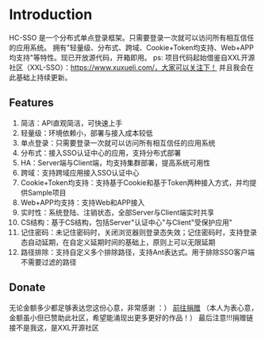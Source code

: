 # Introduction
HC-SSO 是一个分布式单点登录框架。只需要登录一次就可以访问所有相互信任的应用系统。
拥有"轻量级、分布式、跨域、Cookie+Token均支持、Web+APP均支持"等特性。现已开放源代码，开箱即用。
ps: 项目代码起始借鉴自XXL开源社区（XXL-SSO）：https://www.xuxueli.com/，大家可以关注下！
并且我会在此基础上持续更新。

## Features
1. 简洁：API直观简洁，可快速上手
2. 轻量级：环境依赖小，部署与接入成本较低
3. 单点登录：只需要登录一次就可以访问所有相互信任的应用系统
4. 分布式：接入SSO认证中心的应用，支持分布式部署
5. HA：Server端与Client端，均支持集群部署，提高系统可用性
6. 跨域：支持跨域应用接入SSO认证中心
7. Cookie+Token均支持：支持基于Cookie和基于Token两种接入方式，并均提供Sample项目
8. Web+APP均支持：支持Web和APP接入
9. 实时性：系统登陆、注销状态，全部Server与Client端实时共享
10. CS结构：基于CS结构，包括Server"认证中心"与Client"受保护应用"
11. 记住密码：未记住密码时，关闭浏览器则登录态失效；记住密码时，支持登录态自动延期，在自定义延期时间的基础上，原则上可以无限延期
12. 路径排除：支持自定义多个排除路径，支持Ant表达式。用于排除SSO客户端不需要过滤的路径

## Donate
无论金额多少都足够表达您这份心意，非常感谢 ：） [前往捐赠](https://www.xuxueli.com/page/donate.html )
（本人为表心意，金额虽小但已赞助此社区，希望能涌现出更多更好的作品！）
最后注意!!!捐赠链接不是我这，是XXL开源社区
